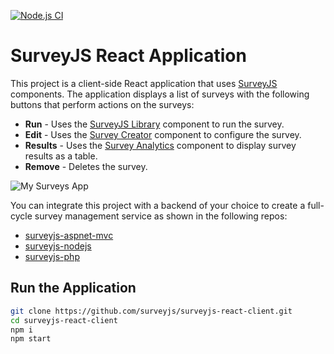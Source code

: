 [![Node.js CI](https://github.com/surveyjs/surveyjs-react-client/actions/workflows/build-node.js.yml/badge.svg)](https://github.com/surveyjs/surveyjs-react-client/actions/workflows/build-node.js.yml)

# SurveyJS React Application

This project is a client-side React application that uses [SurveyJS](https://surveyjs.io/) components. The application displays a list of surveys with the following buttons that perform actions on the surveys:

- **Run** - Uses the [SurveyJS Library](https://surveyjs.io/Documentation/Library?id=LibraryOverview) component to run the survey.
- **Edit** - Uses the [Survey Creator](https://surveyjs.io/Documentation/Survey-Creator?id=Survey-Creator-Overview) component to configure the survey.
- **Results** - Uses the [Survey Analytics](https://surveyjs.io/Documentation/Analytics?id=AnalyticsOverview) component to display survey results as a table.
- **Remove** - Deletes the survey. 

![My Surveys App](https://user-images.githubusercontent.com/18551316/183420903-7fbcc043-5833-46fe-9910-5aa451045119.png)

You can integrate this project with a backend of your choice to create a full-cycle survey management service as shown in the following repos:

- [surveyjs-aspnet-mvc](https://github.com/surveyjs/surveyjs-aspnet-mvc)
- [surveyjs-nodejs](https://github.com/surveyjs/surveyjs-nodejs)
- [surveyjs-php](https://github.com/surveyjs/surveyjs-php)

## Run the Application

```bash
git clone https://github.com/surveyjs/surveyjs-react-client.git
cd surveyjs-react-client
npm i
npm start
```
